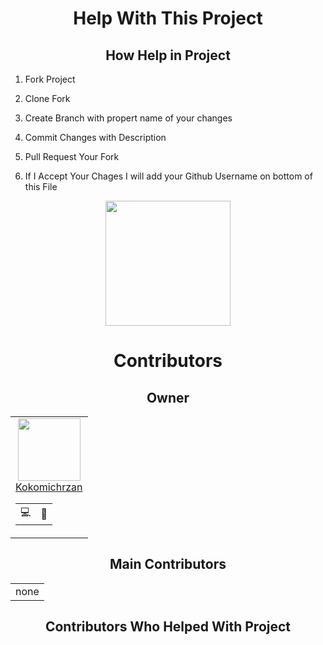 <div align=center>

# Help With This Project

## How Help in Project

<div align=left>

1. Fork Project

2. Clone Fork

3. Create Branch with propert name of your changes

4. Commit Changes with Description

5. Pull Request Your Fork

6. If I Accept Your Chages I will add your Github Username on bottom of this File

</div>

<img height="200px" src="https://github.com/Kokomichrzan/Kokomichrzan-Repo-Template/blob/Info/Assets/Thanks.gif">

# Contributors

## Owner

<table>
    <td align=center>
    <a href="https://github.com/Kokomichrzan"><img height=100px src="https://avatars.githubusercontent.com/u/62157770?v=4"></a>
    <a href="https://github.com/Kokomichrzan"><div align=center>Kokomichrzan</div></a>
    <table align=center>
      <td title="Programing">💻</td>
      <td title="Manage">💼</td>
    </table>
  </td>
</table>

## Main Contributors

<table>
  <td align=center>
    none
  </td>
</table>

## Contributors Who Helped With Project


</div>